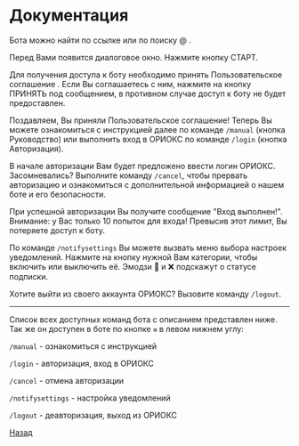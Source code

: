# Документация

Бота можно найти по ссылке <!--- TODO: ссылка ---> или по поиску @ <!--- TODO: юзернейм --->.

Перед Вами появится диалоговое окно. Нажмите кнопку СТАРТ.

Для получения доступа к боту необходимо принять Пользовательское соглашение <!--- TODO: ссылка --->. Если Вы соглашаетесь с ним, нажмите на кнопку ПРИНЯТЬ под сообщением, в противном случае доступ к боту не будет предоставлен.

Поздавляем, Вы приняли Пользовательское соглашение! Теперь Вы можете ознакомиться с инструкцией далее по команде `/manual` (кнопка Руководство) или выполнить вход в ОРИОКС по команде `/login` (кнопка Авторизация).

В начале авторизации Вам будет предложено ввести логин ОРИОКС. Засомневались? Выполните команду `/cancel`, чтобы прервать авторизацию и ознакомиться с дополнительной информацией о нашем боте и его безопасности. 

При успешной авторизации Вы получите сообщение "Вход выполнен!". Внимание: у Вас только 10 попыток для входа! Превысив этот лимит, Вы потеряете доступ к боту.

По команде `/notifysettings` Вы можете вызвать меню выбора настроек уведомлений. Нажмите на кнопку нужной Вам категории, чтобы включить или выключить её. Эмодзи :bell: и :x: подскажут о статусе подписки.

Хотите выйти из своего аккаунта ОРИОКС? Вызовите команду `/logout`.
<!--- TODO: вставить картинки какие-нибудь куда-нибудь здесь --->
---

Список всех доступных команд бота с описанием представлен ниже. Так же он доступен в боте по кнопке `≡` в левом нижнем углу:

`/manual` - ознакомиться с инструкцией

`/login` - авторизация, вход в ОРИОКС

`/cancel` - отмена авторизации

`/notifysettings` - настройка уведомлений

`/logout` - деавторизация, выход из ОРИОКС


[Назад](./)
